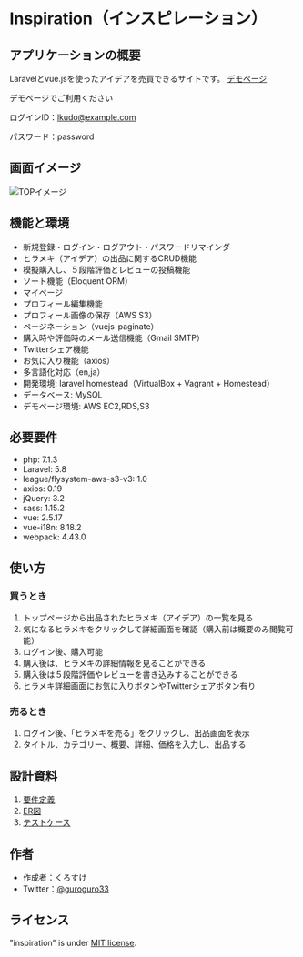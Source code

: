 # Inspiration（インスピレーション）
 
## アプリケーションの概要
 
Laravelとvue.jsを使ったアイデアを売買できるサイトです。
[デモページ](https://inspiration-web.net/)

デモページでご利用ください

ログインID：lkudo@example.com

パスワード：password

## 画面イメージ ##
 
![TOPイメージ](https://user-images.githubusercontent.com/48667277/87261630-eec0da00-c4f1-11ea-97c7-08e09710255b.png)
 
## 機能と環境
 
- 新規登録・ログイン・ログアウト・パスワードリマインダ
- ヒラメキ（アイデア）の出品に関するCRUD機能
- 模擬購入し、５段階評価とレビューの投稿機能
- ソート機能（Eloquent ORM）
- マイページ
- プロフィール編集機能
- プロフィール画像の保存（AWS S3）
- ページネーション（vuejs-paginate）
- 購入時や評価時のメール送信機能（Gmail SMTP）
- Twitterシェア機能
- お気に入り機能（axios）
- 多言語化対応（en,ja）
- 開発環境: laravel homestead（VirtualBox + Vagrant + Homestead）
- データベース: MySQL
- デモページ環境: AWS EC2,RDS,S3
 
## 必要要件
 
- php: 7.1.3
- Laravel: 5.8
- league/flysystem-aws-s3-v3: 1.0
- axios: 0.19
- jQuery: 3.2
- sass: 1.15.2
- vue: 2.5.17
- vue-i18n: 8.18.2
- webpack: 4.43.0
 
## 使い方

### 買うとき
1. トップページから出品されたヒラメキ（アイデア）の一覧を見る
2. 気になるヒラメキをクリックして詳細画面を確認（購入前は概要のみ閲覧可能）
3. ログイン後、購入可能
4. 購入後は、ヒラメキの詳細情報を見ることができる
5. 購入後は５段階評価やレビューを書き込みすることができる
6. ヒラメキ詳細画面にお気に入りボタンやTwitterシェアボタン有り

### 売るとき 
1. ログイン後、「ヒラメキを売る」をクリックし、出品画面を表示
2. タイトル、カテゴリー、概要、詳細、価格を入力し、出品する

## 設計資料
 
1. [要件定義](https://docs.google.com/spreadsheets/d/1piRnf7Fa1SdBqLWNyC4xSxoPCJLuCKwS26w3g9L8aYk/edit?usp=sharing)
2. [ER図](inspiration_ER図.drawio.pdf)
3. [テストケース](https://docs.google.com/spreadsheets/d/1gL3SI_5ySqqq4TMyr4XSRMHnCHmjCPQ_018HXRUT_Wo/edit?usp=sharing)
  
## 作者

* 作成者：くろすけ
* Twitter：[@guroguro33](https://twitter.com/guroguro33)
 
## ライセンス
 
"inspiration" is under [MIT license](https://en.wikipedia.org/wiki/MIT_License).
